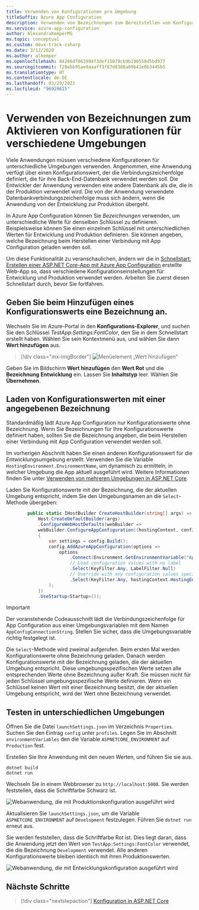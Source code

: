 ```yaml
---
title: Verwenden von Konfigurationen pro Umgebung
titleSuffix: Azure App Configuration
description: Verwenden von Bezeichnungen zum Bereitstellen von Konfigurationswerten pro Umgebung.
ms.service: azure-app-configuration
author: AlexandraKemperMS
ms.topic: conceptual
ms.custom: devx-track-csharp
ms.date: 3/12/2020
ms.author: alkemper
ms.openlocfilehash: 84286df063994f3def15079cb9b190550d5bd977
ms.sourcegitcommit: f28ebb95ae9aaaff3f87d8388a09b41e0b3445b5
ms.translationtype: HT
ms.contentlocale: de-DE
ms.lasthandoff: 03/29/2021
ms.locfileid: "96929615"
---
```

# <a name="use-labels-to-enable-configurations-for-different-environments"></a>Verwenden von Bezeichnungen zum Aktivieren von Konfigurationen für verschiedene Umgebungen

Viele Anwendungen müssen verschiedene Konfigurationen für unterschiedliche Umgebungen verwenden. Angenommen, eine Anwendung verfügt über einen Konfigurationswert, der die Verbindungszeichenfolge definiert, die für ihre Back-End-Datenbank verwendet werden soll. Die Entwickler der Anwendung verwenden eine andere Datenbank als die, die in der Produktion verwendet wird. Die von der Anwendung verwendete Datenbankverbindungszeichenfolge muss sich ändern, wenn die Anwendung von der Entwicklung zur Produktion übergeht.

In Azure App Configuration können Sie *Bezeichnungen* verwenden, um unterschiedliche Werte für denselben Schlüssel zu definieren. Beispielsweise können Sie einen einzelnen Schlüssel mit unterschiedlichen Werten für Entwicklung und Produktion definieren. Sie können angeben, welche Bezeichnung beim Herstellen einer Verbindung mit App Configuration geladen werden soll.

Um diese Funktionalität zu veranschaulichen, ändern wir die in [Schnellstart: Erstellen einer ASP.NET Core-App mit Azure App Configuration](./quickstart-aspnet-core-app.md) erstellte Web-App so, dass verschiedene Konfigurationseinstellungen für Entwicklung und Produktion verwendet werden. Arbeiten Sie zuerst diesen Schnellstart durch, bevor Sie fortfahren.

## <a name="specify-a-label-when-adding-a-configuration-value"></a>Geben Sie beim Hinzufügen eines Konfigurationswerts eine Bezeichnung an.

Wechseln Sie im Azure-Portal in den **Konfigurations-Explorer**, und suchen Sie den Schlüssel *TestApp:Settings:FontColor*, den Sie in dem Schnellstart erstellt haben. Wählen Sie sein Kontextmenü aus, und wählen Sie dann **Wert hinzufügen** aus.

> [!div class="mx-imgBorder"]
> ![Menüelement „Wert hinzufügen“](media/labels-add-value.png)

Geben Sie im Bildschirm **Wert hinzufügen** den **Wert** **Rot** und die **Bezeichnung** **Entwicklung** ein. Lassen Sie **Inhaltstyp** leer. Wählen Sie **Übernehmen**.

## <a name="load-configuration-values-with-a-specified-label"></a>Laden von Konfigurationswerten mit einer angegebenen Bezeichnung

Standardmäßig lädt Azure App Configuration nur Konfigurationswerte ohne Bezeichnung. Wenn Sie Bezeichnungen für Ihre Konfigurationswerte definiert haben, sollten Sie die Bezeichnung angeben, die beim Herstellen einer Verbindung mit App Configuration verwendet werden soll.

Im vorherigen Abschnitt haben Sie einen anderen Konfigurationswert für die Entwicklungsumgebung erstellt. Verwenden Sie die Variable `HostingEnvironment.EnvironmentName`, um dynamisch zu ermitteln, in welcher Umgebung die App aktuell ausgeführt wird. Weitere Informationen finden Sie unter [Verwenden von mehreren Umgebungen in ASP.NET Core](/aspnet/core/fundamentals/environments).

Laden Sie Konfigurationswerte mit der Bezeichnung, die der aktuellen Umgebung entspricht, indem Sie den Umgebungsnamen an die `Select`-Methode übergeben:

```csharp
        public static IHostBuilder CreateHostBuilder(string[] args) =>
            Host.CreateDefaultBuilder(args)
            .ConfigureWebHostDefaults(webBuilder =>
            webBuilder.ConfigureAppConfiguration((hostingContext, config) =>
            {
                var settings = config.Build();
                config.AddAzureAppConfiguration(options =>
                    options
                        .Connect(Environment.GetEnvironmentVariable("AppConfigConnectionString"))
                        // Load configuration values with no label
                        .Select(KeyFilter.Any, LabelFilter.Null)
                        // Override with any configuration values specific to current hosting env
                        .Select(KeyFilter.Any, hostingContext.HostingEnvironment.EnvironmentName)
                );
            })
            .UseStartup<Startup>());
```

> [!IMPORTANT]
> Der voranstehende Codeausschnitt lädt die Verbindungszeichenfolge für App Configuration aus einer Umgebungsvariablen mit dem Namen `AppConfigConnectionString`. Stellen Sie sicher, dass die Umgebungsvariable richtig festgelegt ist.

Die `Select`-Methode wird zweimal aufgerufen. Beim ersten Mal werden Konfigurationswerte ohne Bezeichnung geladen. Danach werden Konfigurationswerte mit der Bezeichnung geladen, die der aktuellen Umgebung entspricht. Diese umgebungsspezifischen Werte setzen alle entsprechenden Werte ohne Bezeichnung außer Kraft. Sie müssen nicht für jeden Schlüssel umgebungsspezifische Werte definieren. Wenn ein Schlüssel keinen Wert mit einer Bezeichnung besitzt, die der aktuellen Umgebung entspricht, wird der Wert ohne Bezeichnung verwendet.

## <a name="test-in-different-environments"></a>Testen in unterschiedlichen Umgebungen

Öffnen Sie die Datei `launchSettings.json` im Verzeichnis `Properties`. Suchen Sie den Eintrag `config` unter `profiles`. Legen Sie im Abschnitt `environmentVariables` den die Variable `ASPNETCORE_ENVIRONMENT` auf `Production` fest.

Erstellen Sie Ihre Anwendung mit den neuen Werten, und führen Sie sie aus.

```dotnetcli
dotnet build
dotnet run
```

Wechseln Sie in einem Webbrowser zu `http://localhost:5000`. Sie werden feststellen, dass die Schriftfarbe Schwarz ist.

![Webanwendung, die mit Produktionskonfiguration ausgeführt wird](media/labels-website-prod.png)

Aktualisieren Sie `launchSettings.json`, um die Variable `ASPNETCORE_ENVIRONMENT` auf `Development` festzulegen. Führen Sie `dotnet run` erneut aus. 

Sie werden feststellen, dass die Schriftfarbe Rot ist. Dies liegt daran, dass die Anwendung jetzt den Wert von `TestApp:Settings:FontColor` verwendet, die die Bezeichnung `Development` verwendet. Alle anderen Konfigurationswerte bleiben identisch mit ihren Produktionswerten.

![Webanwendung, die mit Entwicklungskonfiguration ausgeführt wird](media/labels-website-dev.png)

## <a name="next-steps"></a>Nächste Schritte

> [!div class="nextstepaction"]
> [Konfiguration in ASP.NET Core](/aspnet/core/fundamentals/configuration/)

